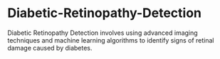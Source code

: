 # Diabetic-Retinopathy-Detection
Diabetic Retinopathy Detection involves using advanced imaging techniques and machine learning algorithms to identify signs of retinal damage caused by diabetes. 
